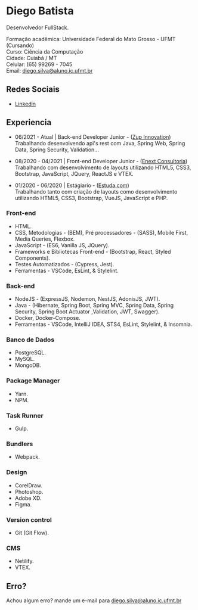 # Diego Batista

Desenvolvedor FullStack.

Formação acadêmica: Universidade Federal do Mato Grosso - UFMT (Cursando)<br>
Curso: Ciência da Computação<br>
Cidade: Cuiabá / MT<br>
Celular: (65) 99269 - 7045<br>
Email: diego.silva@aluno.ic.ufmt.br


## Redes Sociais

- [Linkedin](https://www.linkedin.com/in/dbatista/)

## Experiencia
* 06/2021 - Atual | Back-end Developer Junior - ([Zup Innovation](https://www.zup.com.br/))<br>
  Trabalhando desenvolvendo api's rest com Java, Spring Web, Spring Data, Spring Security, Validation...<br>

* 08/2020 - 04/2021 | Front-end Developer Junior -
  ([Enext Consultoria](https://www.enext.com.br/))<br>
  Trabalhando com desenvolvimento de layouts utilizando HTML5, CSS3, Bootstrap, JavaScript, JQuery, ReactJS e VTEX.<br>

* 01/2020 - 06/2020 | Estágiario -
  ([Estuda.com](https://www.estuda.com/))<br>
  Trabalhando tanto com criação de layouts como desenvolvimento utilizando HTML5, CSS3, Bootstrap, VueJS, JavaScript e PHP.<br>
 
### Front-end

- HTML.
- CSS, Metodologias - (BEM), Pré processadores - (SASS), Mobile First, Media Queries, Flexbox.
- JavaScript - (ES6, Vanilla JS, JQuery).
- Frameworks e Bibliotecas Front-end - (Bootstrap, React, Styled Components).
- Testes Automatizados - (Cypress, Jest).
- Ferramentas - VSCode, EsLint, & Stylelint.

### Back-end

- NodeJS - (ExpressJS, Nodemon, NestJS, AdonisJS, JWT).
- Java - (Hibernate, Spring Boot, Spring MVC, Spring Data, Spring Security, Spring Boot Actuator ,Validation, JWT, Swagger).
- Docker, Docker-Compose.
- Ferramentas - VSCode, IntelliJ IDEA, STS4, EsLint, Stylelint, & Insomnia.

### Banco de Dados

- PostgreSQL.
- MySQL.
- MongoDB.

### Package Manager

- Yarn.
- NPM.

### Task Runner

- Gulp.

### Bundlers

- Webpack.

### Design

- CorelDraw.
- Photoshop.
- Adobe XD.
- Figma.

### Version control

- Git (Git Flow).

### CMS

- Netilify.
- VTEX.

## Erro?

Achou algum erro? mande um e-mail para diego.silva@aluno.ic.ufmt.br
